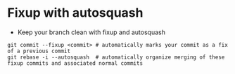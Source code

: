 # Fixup with autosquash

- Keep your branch clean with fixup and autosquash

```
git commit --fixup <commit> # automatically marks your commit as a fix of a previous commit
git rebase -i --autosquash  # automatically organize merging of these fixup commits and associated normal commits

```
